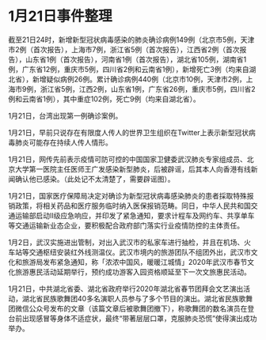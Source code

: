 # 1月21日事件整理

截至21日24时，新增新型冠状病毒感染的肺炎确诊病例149例（北京市5例，天津市2例（首次报告），上海市7例，浙江省5例（首次报告），江西省2例（首次报告），山东省1例（首次报告），河南省1例（首次报告），湖北省105例，湖南省1例，广东省12例，重庆市5例，四川省2例和云南省1例），新增死亡3例（均来自湖北省），新增疑似病例26例。累计确诊病例440例（北京市10例，天津市2例，上海市9例，浙江省5例，江西2例，山东省1例，广东省26例，重庆市5例，四川省2例和云南省1例），其中重症102例，死亡9例（均来自湖北省）。

1月21日，台湾出现第一例确诊案例。

1月21日，早前只说存在有限度人传人的世界卫生组织在Twitter上表示新型冠状病毒肺炎可能存在持续人传人情形。

1月21日，网传先前表示疫情可防可控的中国国家卫健委武汉肺炎专家组成员、北京大学第一医院主任医师王广发感染新型肺炎，后被辟谣，后其本人向香港有线新闻确认他已感染。（此处记不太清楚了，需要辟谣图）。

1月21日，国家医疗保障局决定对确诊为新型冠状病毒感染肺炎的患者採取特殊报销政策，将相关药品和医疗服务临时纳入医保报销范畴。同日，中华人民共和国交通运输部启动Ⅱ级应急响应，并印发了紧急通知，要求计程车及网约车、共享单车等交通运输新业态企业，要积极配合政府部门落实行业疫情防控的主体责任。

1月2日，武汉实施进出管制，对出入武汉市的私家车进行抽检，并且在机场、火车站等交通枢纽安装红外线测温仪。武汉市境内的旅游团队不组团外出，武汉市文化和旅游局发布紧急通知，称「浓浓中国风，暖暖江城情」2020年武汉市春节文化旅游惠民活动延期举行，预约成功游客入园资格顺延至下一次文旅惠民活动。

1月21日，中共湖北省委、湖北省政府举行2020年湖北省春节团拜会文艺演出活动，湖北省民族歌舞团40多名演职人员参与了多个节目的演出。湖北省民族歌舞团微信公众号发布的文章（该篇文章后被歌舞团撤下），称歌舞团的数名演员在登台前出现感冒等身体不适症状，最终“带著层层口罩，克服肺炎恐慌”使得演出成功举办。
